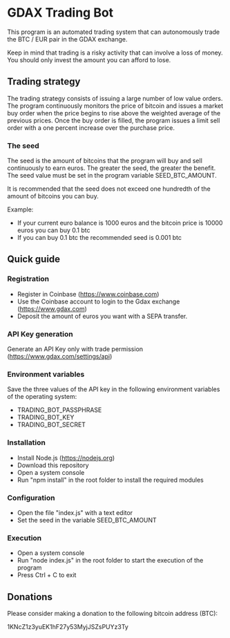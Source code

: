 # GDAX Trading Bot

This program is an automated trading system that can autonomously trade the BTC / EUR pair in the GDAX exchange. 

Keep in mind that trading is a risky activity that can involve a loss of money. You should only invest the amount you can afford to lose.

## Trading strategy

The trading strategy consists of issuing a large number of low value orders. The program continuously monitors the price of bitcoin and issues a market buy order when the price begins to rise above the weighted average of the previous prices. Once the buy order is filled, the program issues a limit sell order with a one percent increase over the purchase price.

### The seed

The seed is the amount of bitcoins that the program will buy and sell continuously to earn euros. The greater the seed, the greater the benefit. The seed value must be set in the program variable SEED_BTC_AMOUNT.

It is recommended that the seed does not exceed one hundredth of the amount of bitcoins you can buy.

Example:

- If your current euro balance is 1000 euros and the bitcoin price is 10000 euros you can buy 0.1 btc
- If you can buy 0.1 btc the recommended seed is 0.001 btc

## Quick guide

### Registration

- Register in Coinbase (https://www.coinbase.com)
- Use the Coinbase account to login to the Gdax exchange (https://www.gdax.com)
- Deposit the amount of euros you want with a SEPA transfer.

### API Key generation

Generate an API Key only with trade permission (https://www.gdax.com/settings/api)

### Environment variables

Save the three values of the API key in the following environment variables of the operating system:

- TRADING_BOT_PASSPHRASE
- TRADING_BOT_KEY
- TRADING_BOT_SECRET

### Installation

- Install Node.js (https://nodejs.org)
- Download this repository
- Open a system console
- Run "npm install" in the root folder to install the required modules

### Configuration

- Open the file "index.js" with a text editor
- Set the seed in the variable SEED_BTC_AMOUNT

### Execution

- Open a system console
- Run "node index.js" in the root folder to start the execution of the program
- Press Ctrl + C to exit 

## Donations

Please consider making a donation to the following bitcoin address (BTC):

1KNcZ1z3yuEK1hF27y53MyjJSZsPUYz3Ty
